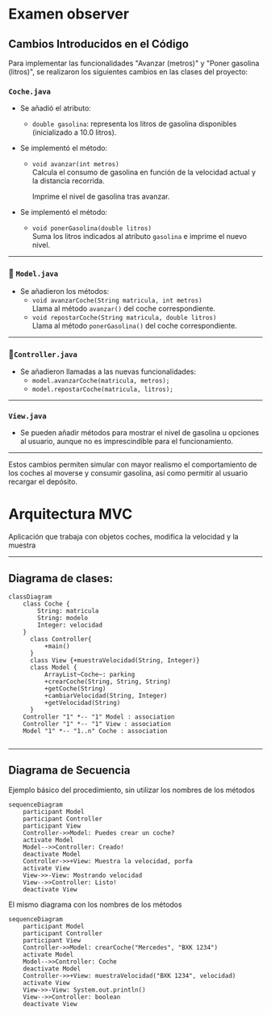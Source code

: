 # Examen observer

## Cambios Introducidos en el Código

Para implementar las funcionalidades "Avanzar (metros)" y "Poner gasolina (litros)", se realizaron los siguientes cambios en las clases del proyecto:

### `Coche.java`
- Se añadió el atributo:
    - `double gasolina`: representa los litros de gasolina disponibles (inicializado a 10.0 litros).

- Se implementó el método:
    - `void avanzar(int metros)`  
      Calcula el consumo de gasolina en función de la velocidad actual y la distancia recorrida.
     
      Imprime el nivel de gasolina tras avanzar.

- Se implementó el método:
    - `void ponerGasolina(double litros)`  
      Suma los litros indicados al atributo `gasolina` e imprime el nuevo nivel.

---

### 📄 `Model.java`
- Se añadieron los métodos:
    - `void avanzarCoche(String matricula, int metros)`  
      Llama al método `avanzar()` del coche correspondiente.
    - `void repostarCoche(String matricula, double litros)`  
      Llama al método `ponerGasolina()` del coche correspondiente.

---

### 📄`Controller.java`
- Se añadieron llamadas a las nuevas funcionalidades:
    - `model.avanzarCoche(matricula, metros);`
    - `model.repostarCoche(matricula, litros);`

---

###  `View.java`
- Se pueden añadir métodos para mostrar el nivel de gasolina u opciones al usuario, aunque no es imprescindible para el funcionamiento.

---

Estos cambios permiten simular con mayor realismo el comportamiento de los coches al moverse y consumir gasolina, así como permitir al usuario recargar el depósito.


# Arquitectura MVC

Aplicación que trabaja con objetos coches, modifica la velocidad y la muestra

---
## Diagrama de clases:

```mermaid
classDiagram
    class Coche {
        String: matricula
        String: modelo
        Integer: velocidad
    }
      class Controller{
          +main()
      }
      class View {+muestraVelocidad(String, Integer)}
      class Model {
          ArrayList~Coche~: parking
          +crearCoche(String, String, String)
          +getCoche(String)
          +cambiarVelocidad(String, Integer)
          +getVelocidad(String)
      }
    Controller "1" *-- "1" Model : association
    Controller "1" *-- "1" View : association
    Model "1" *-- "1..n" Coche : association
      
```

---

## Diagrama de Secuencia

Ejemplo básico del procedimiento, sin utilizar los nombres de los métodos


```mermaid
sequenceDiagram
    participant Model
    participant Controller
    participant View
    Controller->>Model: Puedes crear un coche?
    activate Model
    Model-->>Controller: Creado!
    deactivate Model
    Controller->>+View: Muestra la velocidad, porfa
    activate View
    View->>-View: Mostrando velocidad
    View-->>Controller: Listo!
    deactivate View
```

El mismo diagrama con los nombres de los métodos

```mermaid
sequenceDiagram
    participant Model
    participant Controller
    participant View
    Controller->>Model: crearCoche("Mercedes", "BXK 1234")
    activate Model
    Model-->>Controller: Coche
    deactivate Model
    Controller->>+View: muestraVelocidad("BXK 1234", velocidad)
    activate View
    View->>-View: System.out.println()
    View-->>Controller: boolean
    deactivate View
```